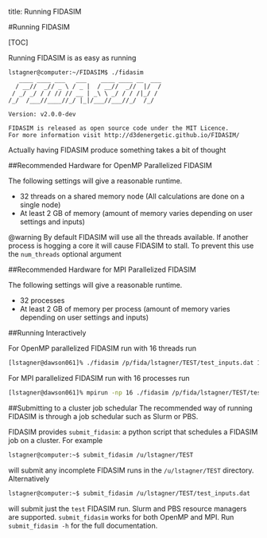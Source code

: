 title: Running FIDASIM

#Running FIDASIM

[TOC]

Running FIDASIM is as easy as running

```
lstagner@computer:~/FIDASIM$ ./fidasim
   ____ ____ ___   ___    ____ ____ __  ___
  / __//  _// _ \ / _ |  / __//  _//  |/  /
 / _/ _/ / / // // __ | _\ \ _/ / / /|_/ /
/_/  /___//____//_/ |_|/___//___//_/  /_/

Version: v2.0.0-dev

FIDASIM is released as open source code under the MIT Licence.
For more information visit http://d3denergetic.github.io/FIDASIM/
```
Actually having FIDASIM produce something takes a bit of thought

##Recommended Hardware for OpenMP Parallelized FIDASIM

The following settings will give a reasonable runtime.

* 32 threads on a shared memory node (All calculations are done on a single node)
* At least 2 GB of memory (amount of memory varies depending on user settings and inputs)

@warning
By default FIDASIM will use all the threads available. If another process is hogging a core it will cause FIDASIM to stall. To prevent this use the `num_threads` optional argument

##Recommended Hardware for MPI Parallelized FIDASIM

The following settings will give a reasonable runtime.

* 32 processes
* At least 2 GB of memory per process (amount of memory varies depending on user settings and inputs)

##Running Interactively

For OpenMP parallelized FIDASIM run with 16 threads run
```bash
[lstagner@dawson061]% ./fidasim /p/fida/lstagner/TEST/test_inputs.dat 16
```

For MPI parallelized FIDASIM run with 16 processes run
```bash
[lstagner@dawson061]% mpirun -np 16 ./fidasim /p/fida/lstagner/TEST/test_inputs.dat
```

##Submitting to a cluster job schedular
The recommended way of running FIDASIM is through a job schedular such as Slurm or PBS. 

FIDASIM provides `submit_fidasim`: a python script that schedules a FIDASIM job on a cluster. For example

```bash
lstagner@computer:~$ submit_fidasim /u/lstagner/TEST
```
will submit any incomplete FIDASIM runs in the `/u/lstagner/TEST` directory. Alternatively
```bash
lstagner@computer:~$ submit_fidasim /u/lstagner/TEST/test_inputs.dat
```
will submit just the `test` FIDASIM run.
Slurm and PBS resource managers are supported. `submit_fidasim` works for both OpenMP and MPI. Run `submit_fidasim -h` for the full documentation.

